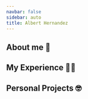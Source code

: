 ```yaml
---
navbar: false
sidebar: auto
title: Albert Hernandez
---
```


## About me :man:

<About />

## My Experience :man_technologist:

<Jobs />

## Personal Projects :nerd_face:



<Projects />